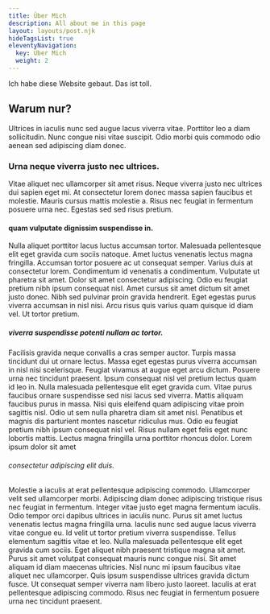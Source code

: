 ```yaml
---
title: Über Mich
description: All about me in this page
layout: layouts/post.njk
hideTagsList: true
eleventyNavigation:
  key: Über Mich
  weight: 2
---
```



Ich habe diese Website gebaut. Das ist toll.

## Warum nur?

Ultrices in iaculis nunc sed augue lacus viverra vitae. Porttitor leo a diam sollicitudin. Nunc congue nisi vitae suscipit. Odio morbi quis commodo odio aenean sed adipiscing diam donec. 

### Urna neque viverra justo nec ultrices. 

Vitae aliquet nec ullamcorper sit amet risus. Neque viverra justo nec ultrices dui sapien eget mi. At consectetur lorem donec massa sapien faucibus et molestie. Mauris cursus mattis molestie a. Risus nec feugiat in fermentum posuere urna nec. Egestas sed sed risus pretium. 

#### quam vulputate dignissim suspendisse in.

Nulla aliquet porttitor lacus luctus accumsan tortor. Malesuada pellentesque elit eget gravida cum sociis natoque. Amet luctus venenatis lectus magna fringilla. Accumsan tortor posuere ac ut consequat semper. Varius duis at consectetur lorem. Condimentum id venenatis a condimentum. Vulputate ut pharetra sit amet. Dolor sit amet consectetur adipiscing. Odio eu feugiat pretium nibh ipsum consequat nisl. Amet cursus sit amet dictum sit amet justo donec. Nibh sed pulvinar proin gravida hendrerit. Eget egestas purus viverra accumsan in nisl nisi. Arcu risus quis varius quam quisque id diam vel. Ut tortor pretium.

##### viverra suspendisse potenti nullam ac tortor.

Facilisis gravida neque convallis a cras semper auctor. Turpis massa tincidunt dui ut ornare lectus. Massa eget egestas purus viverra accumsan in nisl nisi scelerisque. Feugiat vivamus at augue eget arcu dictum. Posuere urna nec tincidunt praesent. Ipsum consequat nisl vel pretium lectus quam id leo in. Nulla malesuada pellentesque elit eget gravida cum. Vitae purus faucibus ornare suspendisse sed nisi lacus sed viverra. Mattis aliquam faucibus purus in massa. Nisi quis eleifend quam adipiscing vitae proin sagittis nisl. Odio ut sem nulla pharetra diam sit amet nisl. Penatibus et magnis dis parturient montes nascetur ridiculus mus. Odio eu feugiat pretium nibh ipsum consequat nisl vel. Risus nullam eget felis eget nunc lobortis mattis. Lectus magna fringilla urna porttitor rhoncus dolor. Lorem ipsum dolor sit amet 

###### consectetur adipiscing elit duis.

Molestie a iaculis at erat pellentesque adipiscing commodo. Ullamcorper velit sed ullamcorper morbi. Adipiscing diam donec adipiscing tristique risus nec feugiat in fermentum. Integer vitae justo eget magna fermentum iaculis. Odio tempor orci dapibus ultrices in iaculis nunc. Purus sit amet luctus venenatis lectus magna fringilla urna. Iaculis nunc sed augue lacus viverra vitae congue eu. Id velit ut tortor pretium viverra suspendisse. Tellus elementum sagittis vitae et leo. Nulla malesuada pellentesque elit eget gravida cum sociis. Eget aliquet nibh praesent tristique magna sit amet. Purus sit amet volutpat consequat mauris nunc congue nisi. Sit amet aliquam id diam maecenas ultricies. Nisl nunc mi ipsum faucibus vitae aliquet nec ullamcorper. Quis ipsum suspendisse ultrices gravida dictum fusce. Ut consequat semper viverra nam libero justo laoreet. Iaculis at erat pellentesque adipiscing commodo. Risus nec feugiat in fermentum posuere urna nec tincidunt praesent.